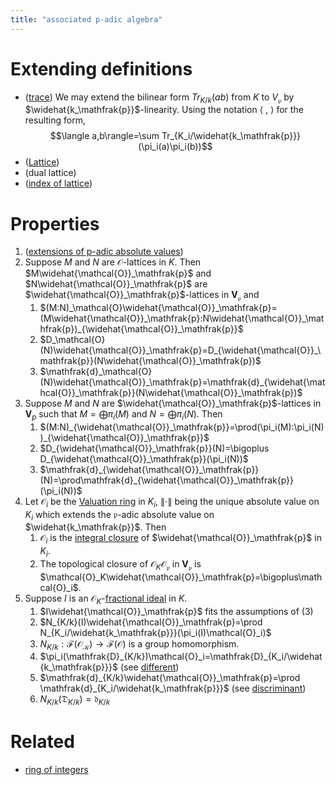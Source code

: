 ```yaml
---
title: "associated p-adic algebra"
---
```


# Extending definitions
- ([trace](<notes/ntpy/Definitions/Algebraic Number Theory/trace.md>)) We may extend the bilinear form $Tr_{K/k}(ab)$ from $K$ to $V_\mathfrak{p}$ by $\widehat{k_\mathfrak{p}}$-linearity. Using the notation $\langle \ , \ \rangle$ for the resulting form, $$\langle a,b\rangle=\sum Tr_{K_i/\widehat{k_\mathfrak{p}}}(\pi_i(a)\pi_i(b))$$
- ([Lattice](<notes/ntpy/Definitions/Algebraic Number Theory/Lattice.md>))
- (dual lattice)
- ([index of lattice](<notes/ntpy/Definitions/Algebraic Number Theory/index of lattice.md>))

# Properties
1. ([extensions of p-adic absolute values](<notes/ntpy/extensions of p-adic absolute values.md>))
2. Suppose $M$ and $N$ are $\mathcal{O}$-lattices in $K$. Then $M\widehat{\mathcal{O}}_\mathfrak{p}$ and $N\widehat{\mathcal{O}}_\mathfrak{p}$ are $\widehat{\mathcal{O}}_\mathfrak{p}$-lattices in $\mathbf{V}_\mathfrak{p}$ and
	1. $(M:N)_\mathcal{O}\widehat{\mathcal{O}}_\mathfrak{p}=(M\widehat{\mathcal{O}}_\mathfrak{p}:N\widehat{\mathcal{O}}_\mathfrak{p})_{\widehat{\mathcal{O}}_\mathfrak{p}}$
	2. $D_\mathcal{O}(N)\widehat{\mathcal{O}}_\mathfrak{p}=D_{\widehat{\mathcal{O}}_\mathfrak{p}}(N\widehat{\mathcal{O}}_\mathfrak{p})$
	3. $\mathfrak{d}_\mathcal{O}(N)\widehat{\mathcal{O}}_\mathfrak{p}=\mathfrak{d}_{\widehat{\mathcal{O}}_\mathfrak{p}}(N\widehat{\mathcal{O}}_\mathfrak{p})$
3. Suppose $M$ and $N$ are $\widehat{\mathcal{O}}_\mathfrak{p}$-lattices in $\mathbf{V}_p$ such that $M=\bigoplus\pi_i(M)$ and $N=\bigoplus\pi_i(N)$. Then
	1. $(M:N)_{\widehat{\mathcal{O}}_\mathfrak{p}}=\prod(\pi_i(M):\pi_i(N))_{\widehat{\mathcal{O}}_\mathfrak{p}}$
	2. $D_{\widehat{\mathcal{O}}_\mathfrak{p}}(N)=\bigoplus D_{\widehat{\mathcal{O}}_\mathfrak{p}}(\pi_i(N))$
	3. $\mathfrak{d}_{\widehat{\mathcal{O}}_\mathfrak{p}}(N)=\prod\mathfrak{d}_{\widehat{\mathcal{O}}_\mathfrak{p}}(\pi_i(N))$
4. Let $\mathcal{O}_i$ be the [Valuation ring](<notes/ntpy/Definitions/Ring theory/Valuation ring.md>) in $K_i$, $\|\cdot\|$ being the unique absolute value on $K_i$ which extends the $\mathfrak{p}$-adic absolute value on $\widehat{k_\mathfrak{p}}$. Then
	1. $\mathcal{O}_i$ is the [integral closure](<notes/ntpy/Definitions/Ring theory/integral extensions.md>) of $\widehat{\mathcal{O}}_\mathfrak{p}$ in $K_i$.
	2. The topological closure of $\mathcal{O}_K\mathcal{O}_\mathfrak{p}$ in $\mathbf{V}_\mathfrak{p}$ is $\mathcal{O}_K\widehat{\mathcal{O}}_\mathfrak{p}=\bigoplus\mathcal{O}_i$.
5. Suppose $I$ is an $\mathcal{O}_K$-[fractional ideal](<notes/ntpy/Definitions/Algebraic Number Theory/fractional ideal.md>) in $K$.
	1. $I\widehat{\mathcal{O}}_\mathfrak{p}$ fits the assumptions of (3)
	2. $N_{K/k}(I)\widehat{\mathcal{O}}_\mathfrak{p}=\prod N_{K_i/\widehat{k_\mathfrak{p}}}(\pi_i(I)\mathcal{O}_i)$
	3. $N_{K/k}:\mathcal{F}(\mathcal{O_K})\to\mathcal{F}(\mathcal{O})$ is a group homomorphism.
	4. $\pi_i(\mathfrak{D}_{K/k})\mathcal{O}_i=\mathfrak{D}_{K_i/\widehat{k_\mathfrak{p}}}$ (see [different](<notes/ntpy/Definitions/Algebraic Number Theory/different.md>))
	5. $\mathfrak{d}_{K/k}\widehat{\mathcal{O}}_\mathfrak{p}=\prod \mathfrak{d}_{K_i/\widehat{k_\mathfrak{p}}}$ (see [discriminant](<notes/ntpy/Definitions/Algebraic Number Theory/discriminant.md>)) 
	6. $N_{K/k}(\mathfrak{D}_{K/k})=\mathfrak{d}_{K/k}$

# Related
- [ring of integers](<notes/ntpy/Definitions/Algebraic Number Theory/ring of integers.md>)
